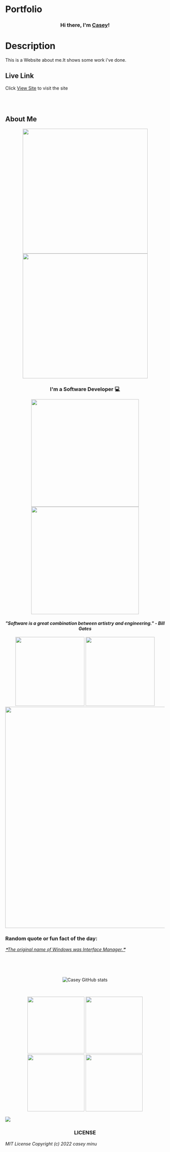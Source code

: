 # Portfolio
<h3 align="center">
Hi there, I'm <a href="https://kauer3.github.io/" target="_blank" rel="noreferrer">Casey</a>! 

# Description  
This is a Website about me.It shows some work i've done. 
##  Live Link  
 Click [View Site](https://Cassie003.github.io/Portfolio)  to visit the site

<br>
<br>
<h2> About Me </h2>

</h3>
<p align="center">
  <img src="https://capsule-render.vercel.app/api?type=slice&color=gradient&customColorList=10&height=16" width="395">
  <img src="https://capsule-render.vercel.app/api?type=slice&color=gradient&customColorList=10&height=16&reversal=true" width="395">
</p>

<h3 align="center">
I'm a Software Developer 💻
</h3>
<p align="center">
</h3>
<p align="center">
  <img src="https://capsule-render.vercel.app/api?type=slice&color=gradient&customColorList=10&height=12" width="340">
  <img src="https://capsule-render.vercel.app/api?type=slice&color=gradient&customColorList=10&height=12&reversal=true" width="340">
</p>
<h4 align="center"><i>"Software is a great combination between artistry and engineering." - Bill Gates</i></h4>
<p align="center">
  <img src="https://capsule-render.vercel.app/api?type=slice&color=gradient&customColorList=10&height=8" width="218">
  <img src="https://capsule-render.vercel.app/api?type=slice&color=gradient&customColorList=10&height=8&reversal=true" width="218">
  <img src="https://capsule-render.vercel.app/api?type=rect&color=gradient&height=1" width="700">
</p>
<h3 align="left">Random quote or fun fact of the day:</h3>
<p>
  <a align="left" href='https://github.com/marketplace/actions/quote-readme'>
  <!--STARTS_HERE_QUOTE_README-->
<i>❝The original name of Windows was Interface Manager.❞</i>
<!--ENDS_HERE_QUOTE_README-->
  </a>
</p>
<br>
<br>
<br>
<p align="center">
  <img src="https://github-readme-stats-kauer3.vercel.app/api?username=Cassie003&count_private=true&hide_border=true&show_icons=true&theme=radical" alt="Casey GitHub stats">
</p>
<br>
<p align="center">
  <img src="https://capsule-render.vercel.app/api?type=shark&color=gradient&customColorList=10&height=50" width="180">
  <img src="https://capsule-render.vercel.app/api?type=shark&color=gradient&customColorList=10&height=50&reversal=true" width="180">
  <img src="https://capsule-render.vercel.app/api?type=shark&color=gradient&customColorList=10&height=50" width="180">
  <img src="https://capsule-render.vercel.app/api?type=shark&color=gradient&customColorList=10&height=50&reversal=true" width="180">
</p>

<a href="https://readme-stats-cfgj2cxdy.vercel.app/api?username=Cassie003&count_private=true&show_icons=true&theme=cobalt">
  <img  align="left" src = "https://github-readme-streak-stats.herokuapp.com/?user=Cassie003&">
</a>
<br>
<h3 align="center">LICENSE</h3>
<i align="center">MIT License</i>
<i align="center">Copyright (c) 2022 casey minu</i>



